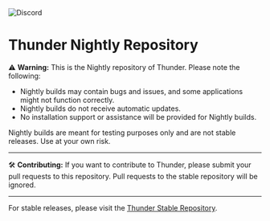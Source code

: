 <img alt="Discord" src="https://img.shields.io/discord/1236316201341157437?logo=discord&link=https%3A%2F%2Fdiscord.gg%2FxgGDNEw3FY">


# Thunder Nightly Repository

⚠️ **Warning:** This is the Nightly repository of Thunder. Please note the following:

- Nightly builds may contain bugs and issues, and some applications might not function correctly.
- Nightly builds do not receive automatic updates.
- No installation support or assistance will be provided for Nightly builds.

Nightly builds are meant for testing purposes only and are not stable releases. Use at your own risk.

---

🛠️ **Contributing:** If you want to contribute to Thunder, please submit your pull requests to this repository. Pull requests to the stable repository will be ignored.

---

For stable releases, please visit the [Thunder Stable Repository](https://github.com/ThunderPlatform/stable).
